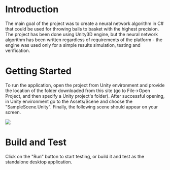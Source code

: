 # Introduction 
The main goal of the project was to create a neural network algorithm in C# that could be used for throwing balls to basket with the highest precision. The project has been done using Unity3D engine, but the neural network algorithm has been written regardless of requirements of the platform - the engine was used only for a simple results simulation, testing and verification.  

# Getting Started
To run the application, open the project from Unity environment and provide the location of the folder downloaded from this site (go to File->Open Project, and then specify a Unity project's folder). After successful opening, in Unity environment go to the Assets/Scene and choose the "SampleScene.Unity". Finally, the following scene should appear on your screen. 

<img align="center" src="https://raw.githubusercontent.com/rhoninn11/Basket_nn/master/5.PNG"/>

# Build and Test
Click on the "Run" button to start testing, or build it and test as the standalone desktop application. 







